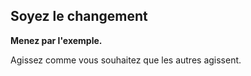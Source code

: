 ## Soyez le changement

**Menez par l'exemple.**

Agissez comme vous souhaitez que les autres agissent.